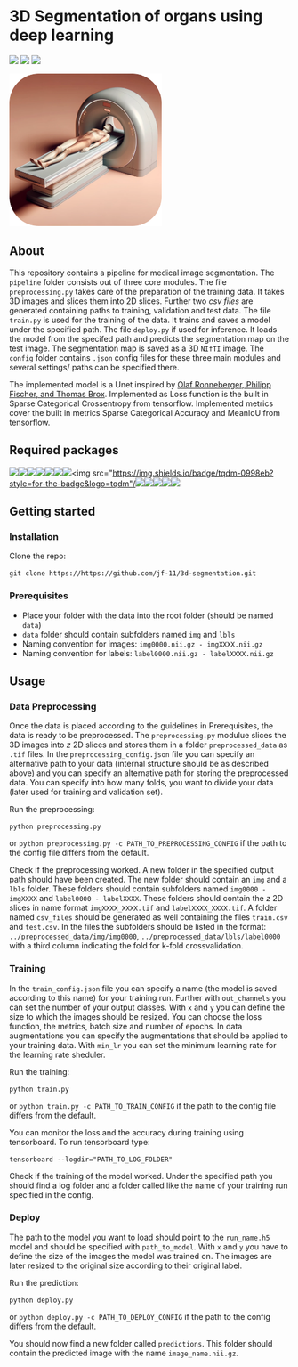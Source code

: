 # 3D Segmentation of organs using deep learning

<p>
    <img src="https://img.shields.io/badge/python-3670A0?style=for-the-badge&logo=python&logoColor=ffdd54"/>
    <img src="https://img.shields.io/badge/TensorFlow-%23FF6F00.svg?style=for-the-badge&logo=TensorFlow&logoColor=white"/>
    <img src="https://img.shields.io/badge/Keras-%23D00000.svg?style=for-the-badge&logo=Keras&logoColor=white"/>
</p>

<img width="274" alt="logo" src="logo.png">

## About
This repository contains a pipeline for medical image segmentation. The `pipeline` folder consists out of three core modules. The file `preprocessing.py` takes care of the preparation of the training data. It takes 3D images and slices them into 2D slices. Further two *csv files* are generated containing paths to training, validation and test data.
The file `train.py` is used for the training of the data. It trains and saves a model under the specified path.
The file `deploy.py` if used for inference. It loads the model from the specifed path and predicts the segmentation map on the test image. The segmentation map is saved as a 3D `NIfTI` image.
The `config` folder contains `.json` config files for these three main modules and several settings/ paths can be specified there.

The implemented model is a Unet inspired by [Olaf Ronneberger, Philipp Fischer, and Thomas Brox](https://arxiv.org/pdf/1505.04597.pdf). Implemented as Loss function is the built in Sparse Categorical Crossentropy from tensorflow. Implemented metrics cover the built in metrics Sparse Categorical Accuracy and MeanIoU from tensorflow.

## Required packages

<img src="https://img.shields.io/badge/TensorFlow-%23FF6F00.svg?style=for-the-badge&logo=TensorFlow&logoColor=white"/><img src="https://img.shields.io/badge/SciPy-%230C55A5.svg?style=for-the-badge&logo=scipy&logoColor=%white"/><img src="https://img.shields.io/badge/scikit--learn-%23F7931E.svg?style=for-the-badge&logo=scikit-learn&logoColor=white"/><img src="https://img.shields.io/badge/opencv-%23white.svg?style=for-the-badge&logo=opencv&logoColor=white"/><img src="https://img.shields.io/badge/numpy-%23013243.svg?style=for-the-badge&logo=numpy&logoColor=white"/><img src="https://img.shields.io/badge/pandas-%23150458.svg?style=for-the-badge&logo=pandas&logoColor=white"/><img src="https://img.shields.io/badge/json-f0dd67?style=for-the-badge&logo=json&logoColor=black"/><img src="https://img.shields.io/badge/tqdm-0998eb?style=for-the-badge&logo=tqdm"/<img src="https://img.shields.io/badge/Matplotlib-%23ffffff.svg?style=for-the-badge&logo=Matplotlib&logoColor=black"/><img src="https://img.shields.io/badge/Nibabel-45dfed?style=for-the-badge"/><img src="https://img.shields.io/badge/os-677075?style=for-the-badge"/><img src="https://img.shields.io/badge/sys-3d4042?style=for-the-badge"/><img src="https://img.shields.io/badge/time-6e5258?style=for-the-badge"/>

## Getting started

### Installation

Clone the repo:
```
git clone https://https://github.com/jf-11/3d-segmentation.git
```

### Prerequisites

- Place your folder with the data into the root folder (should be named `data`)
- `data` folder should contain subfolders named `img` and `lbls`
- Naming convention for images: `img0000.nii.gz - imgXXXX.nii.gz`
- Naming convention for labels: `label0000.nii.gz - labelXXXX.nii.gz`

## Usage
    
### Data Preprocessing

Once the data is placed according to the guidelines in Prerequisites, the data is ready to be preprocessed. The `preprocessing.py` modulue slices the 3D images into $z$ 2D slices and stores them in a folder `preprocessed_data` as `.tif` files. In the `preprocessing_config.json` file you can specify an alternative path to your data (internal structure should be as described above) and you can specify an alternative path for storing the preprocessed data. You can specify into how many folds, you want to divide your data (later used for training and validation set).

Run the preprocessing:

```
python preprocessing.py
```

or `python preprocessing.py -c PATH_TO_PREPROCESSING_CONFIG` if the path to the config file differs from the default.

Check if the preprocessing worked. A new folder in the specified output path should have been created.
The new folder should contain an `img` and a `lbls` folder. These folders should contain subfolders named `img0000 - imgXXXX`
and `label0000 - labelXXXX`. These folders should contain the $z$ 2D slices in name format `imgXXXX_XXXX.tif` and
`labelXXXX_XXXX.tif`. A folder named `csv_files` should be generated as well containing the files `train.csv` and `test.csv`. In the files the subfolders should be listed in the format: `../preprocessed_data/img/img0000`, `../preprocessed_data/lbls/label0000` with a third column indicating the fold for k-fold crossvalidation.

### Training

In the `train_config.json` file you can specify a name (the model is saved according to this name) for your training run. Further with `out_channels` you can set the number of your output classes. With `x` and `y` you can define the size to which the images should be resized. You can choose the loss function, the metrics, batch size and number of epochs. In data augmentations you can specify the augmentations that should be applied to your training data. With `min_lr` you can set the minimum learning rate for the learning rate sheduler.

Run the training:

```
python train.py
```

or `python train.py -c PATH_TO_TRAIN_CONFIG` if the path to the config file differs from the default.

You can monitor the loss and the accuracy during training using tensorboard. 
To run tensorboard type:

```
tensorboard --logdir="PATH_TO_LOG_FOLDER"
```

Check if the training of the model worked. Under the specified path you should find a log folder and a 
folder called like the name of your training run specified in the config.

### Deploy

The path to the model you want to load should point to the `run_name.h5` model and should be specified with `path_to_model`. With `x` and `y` you have to define the size of the images the model was trained on. The images are later resized to the original size according to their original label.

Run the prediction:

```
python deploy.py
```

or `python deploy.py -c PATH_TO_DEPLOY_CONFIG` if the path to the config differs from the default.

You should now find a new folder called `predictions`. This folder should contain the predicted image with the name `image_name.nii.gz`.


